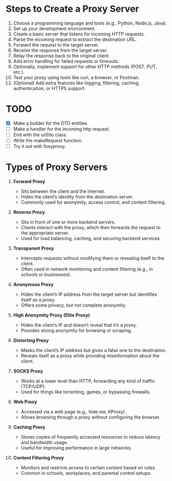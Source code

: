 # Steps to Create a Proxy Server

1. Choose a programming language and tools (e.g., Python, Node.js, Java).
2. Set up your development environment.
3. Create a basic server that listens for incoming HTTP requests.
4. Parse the incoming request to extract the destination URL.
5. Forward the request to the target server.
6. Receive the response from the target server.
7. Relay the response back to the original client.
8. Add error handling for failed requests or timeouts.
9. Optionally, implement support for other HTTP methods (POST, PUT, etc.).
10. Test your proxy using tools like curl, a browser, or Postman.
11. (Optional) Add extra features like logging, filtering, caching, authentication, or HTTPS support.

# TODO
- [X] Make a builder for the DTO entities.
- [ ] Make a handler for the incoming http request.
- [ ] End with the urlDto class.
- [ ] Write the makeRequest function.
- [ ] Try it out with foxyproxy.

# Types of Proxy Servers

1. **Forward Proxy**
   - Sits between the client and the internet.
   - Hides the client’s identity from the destination server.
   - Commonly used for anonymity, access control, and content filtering.

2. **Reverse Proxy**
   - Sits in front of one or more backend servers.
   - Clients interact with the proxy, which then forwards the request to the appropriate server.
   - Used for load balancing, caching, and securing backend services.

3. **Transparent Proxy**
   - Intercepts requests without modifying them or revealing itself to the client.
   - Often used in network monitoring and content filtering (e.g., in schools or businesses).

4. **Anonymous Proxy**
   - Hides the client’s IP address from the target server but identifies itself as a proxy.
   - Offers some privacy, but not complete anonymity.

5. **High Anonymity Proxy (Elite Proxy)**
   - Hides the client’s IP and doesn’t reveal that it’s a proxy.
   - Provides strong anonymity for browsing or scraping.

6. **Distorting Proxy**
   - Masks the client’s IP address but gives a false one to the destination.
   - Reveals itself as a proxy while providing misinformation about the client.

7. **SOCKS Proxy**
   - Works at a lower level than HTTP, forwarding any kind of traffic (TCP/UDP).
   - Used for things like torrenting, games, or bypassing firewalls.

8. **Web Proxy**
   - Accessed via a web page (e.g., hide.me, KProxy).
   - Allows browsing through a proxy without configuring the browser.

9. **Caching Proxy**
   - Stores copies of frequently accessed resources to reduce latency and bandwidth usage.
   - Useful for improving performance in large networks.

10. **Content Filtering Proxy**
    - Monitors and restricts access to certain content based on rules.
    - Common in schools, workplaces, and parental control setups.
